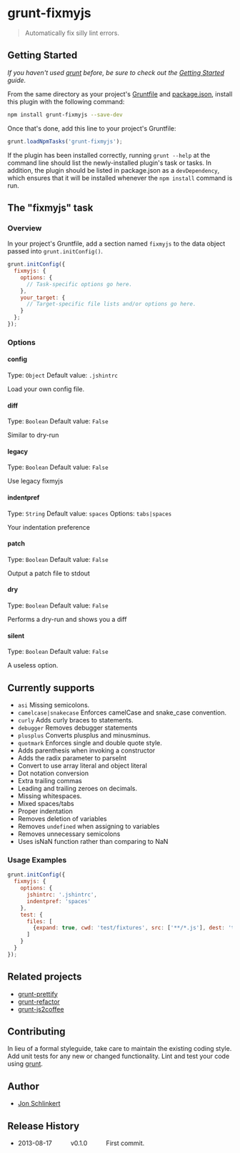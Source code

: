 # grunt-fixmyjs

> Automatically fix silly lint errors.

## Getting Started
_If you haven't used [grunt][] before, be sure to check out the [Getting Started][] guide._

From the same directory as your project's [Gruntfile][Getting Started] and [package.json][], install this plugin with the following command:

```bash
npm install grunt-fixmyjs --save-dev
```

Once that's done, add this line to your project's Gruntfile:

```js
grunt.loadNpmTasks('grunt-fixmyjs');
```

If the plugin has been installed correctly, running `grunt --help` at the command line should list the newly-installed plugin's task or tasks. In addition, the plugin should be listed in package.json as a `devDependency`, which ensures that it will be installed whenever the `npm install` command is run.

[grunt]: http://gruntjs.com/
[Getting Started]: https://github.com/gruntjs/grunt/blob/devel/docs/getting_started.md
[package.json]: https://npmjs.org/doc/json.html

## The "fixmyjs" task

### Overview
In your project's Gruntfile, add a section named `fixmyjs` to the data object passed into `grunt.initConfig()`.

```js
grunt.initConfig({
  fixmyjs: {
    options: {
      // Task-specific options go here.
    },
    your_target: {
      // Target-specific file lists and/or options go here.
    }
  };
});
```

### Options

#### config
Type: `Object`
Default value: `.jshintrc`

Load your own config file.

#### diff
Type: `Boolean`
Default value: `False`

Similar to dry-run

#### legacy
Type: `Boolean`
Default value: `False`

Use legacy fixmyjs

#### indentpref
Type: `String`
Default value: `spaces`
Options: `tabs|spaces`

Your indentation preference

#### patch
Type: `Boolean`
Default value: `False`

Output a patch file to stdout

#### dry
Type: `Boolean`
Default value: `False`

Performs a dry-run and shows you a diff

#### silent
Type: `Boolean`
Default value: `False`

A useless option.

## Currently supports

* `asi` Missing semicolons.
* `camelcase|snakecase` Enforces camelCase and snake_case convention.
* `curly` Adds curly braces to statements.
* `debugger` Removes debugger statements
* `plusplus` Converts plusplus and minusminus.
* `quotmark` Enforces single and double quote style.
* Adds parenthesis when invoking a constructor
* Adds the radix parameter to parseInt
* Convert to use array literal and object literal
* Dot notation conversion
* Extra trailing commas
* Leading and trailing zeroes on decimals.
* Missing whitespaces.
* Mixed spaces/tabs
* Proper indentation
* Removes deletion of variables
* Removes `undefined` when assigning to variables
* Removes unnecessary semicolons
* Uses isNaN function rather than comparing to NaN

### Usage Examples

```js
grunt.initConfig({
  fixmyjs: {
    options: {
      jshintrc: '.jshintrc',
      indentpref: 'spaces'
    },
    test: {
      files: [
        {expand: true, cwd: 'test/fixtures', src: ['**/*.js'], dest: 'test/actual/', ext: '.js'}
      ]
    }
  }
});
```

## Related projects

* [grunt-prettify](https://github.com/jonschlinkert/grunt-prettify)
* [grunt-refactor](https://github.com/jonschlinkert/grunt-refactor)
* [grunt-js2coffee](https://github.com/jonschlinkert/grunt-js2coffee)


## Contributing
In lieu of a formal styleguide, take care to maintain the existing coding style. Add unit tests for any new or changed functionality. Lint and test your code using [grunt][].


## Author

* [Jon Schlinkert](https://github.com/jonschlinkert)


## Release History

 * 2013-08-17   v0.1.0   First commit.
